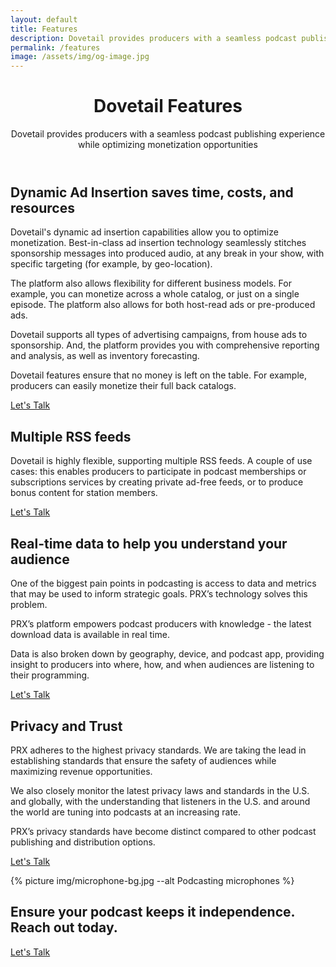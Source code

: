 ```yaml
---
layout: default
title: Features
description: Dovetail provides producers with a seamless podcast publishing experience
permalink: /features
image: /assets/img/og-image.jpg
---
```

<header class="post-header bg-black-diagonal text-white lede hero px-5 pb-4 m-0">
  <div class="hero-content container col-xxl-8">
    <div class="hero-content-inner">
      <h1 class="display-5 post-title p-name" itemprop="name headline">Dovetail Features</h1>
      <p class="lead fs-3">Dovetail provides producers with a seamless podcast publishing experience while optimizing monetization opportunities</p>
    </div>
  </div>
</header>

<section class="bg-boxes p-5">
  <div class="container col-xxl-8">
    <h2 class="display-6 mb-3 ">Dynamic Ad Insertion saves time, costs, and resources</h2>
    <p>Dovetail's dynamic ad insertion capabilities allow you to optimize monetization. Best-in-class ad insertion technology seamlessly stitches sponsorship messages into produced audio, at any break in your show, with specific targeting (for example, by geo-location).</p>
    <p>The platform also allows flexibility for different business models. For example, you can monetize across a whole catalog, or just on a single episode. The platform also allows for both host-read ads or pre-produced ads.</p>
    <p>Dovetail supports all types of advertising campaigns, from house ads to sponsorship. And, the platform provides you with comprehensive reporting and analysis, as well as inventory forecasting.</p>
    <p>Dovetail features ensure that no money is left on the table. For example, producers can easily monetize their full back catalogs.</p>
    <p class="text-center mt-4 mb-0"><a href="{% link pages/contact.md %}" type="button" class="btn btn-primary px-4 gap-3">Let's Talk</a></p>
  </div>
</section>

<section class="bg-darkblue text-white p-5">
  <div class="container col-xxl-8">
    <h2 class="display-6 mb-3">Multiple RSS feeds</h2>
    <p class="lead">Dovetail is highly flexible, supporting multiple RSS feeds. A couple of use cases: this enables producers to participate in podcast memberships or subscriptions services by creating private ad-free feeds, or to produce bonus content for station members.</p>
    <p class="text-center mt-4 mb-0"><a href="{% link pages/contact.md %}" type="button" class="btn btn-primary px-4 gap-3">Let's Talk</a></p>
  </div>
</section>

<section class="bg-wavy p-5">
  <div class="container col-xxl-8">
    <h2 class="display-6 mb-3">Real-time data to help you understand your audience</h2>
    <p class="lead">One of the biggest pain points in podcasting is access to data and metrics that may be used to inform strategic goals. PRX’s technology solves this problem.</p>
    <p>PRX’s platform empowers podcast producers with knowledge - the latest download data is available in real time.</p>
    <p>Data is also broken down by geography, device, and podcast app, providing insight to producers into where, how, and when audiences are listening to their programming.</p>
    <p class="text-center"><a href="{% link pages/contact.md %}" type="button" class="btn btn-primary px-4 gap-3">Let's Talk</a></p>
  </div>
</section>

<section class="bg-darkblue text-white px-4 py-5" id="icon-grid">
  <div class="container col-xxl-8">
    <h2 class="display-6">Privacy and Trust</h2>
    <p class="lead">PRX adheres to the highest privacy standards. We are taking the lead in establishing standards that ensure the safety of audiences while maximizing revenue opportunities.</p>
    <p>We also closely monitor the latest privacy laws and standards in the U.S. and globally, with the understanding that listeners in the U.S. and around the world are tuning into podcasts at an increasing rate.</p>
    <p>PRX’s privacy standards have become distinct compared to other podcast publishing and distribution options.</p>
    <p class="text-center mt-4 mb-0"><a href="{% link pages/contact.md %}" type="button" class="btn btn-primary px-4 gap-3">Let's Talk</a></p>
  </div>
</section>

<aside class="text-white hero px-4 m-0 half-x-mark">
  <div class="hero-image">
    <div>{% picture img/microphone-bg.jpg --alt Podcasting microphones %}</div>
  </div>
  <div class="hero-content container col-xxl-8 text-center">
    <div class="hero-content-inner">
      <h2 class="display-6 fw-bold mb-3">Ensure your podcast keeps it independence.<br>Reach out today.</h2>
      <p class="text-center mt-4 mb-0"><a href="{% link pages/contact.md %}" type="button" class="btn btn-primary px-4 gap-3">Let's Talk</a></p>
    </div>
  </div>
</aside>
